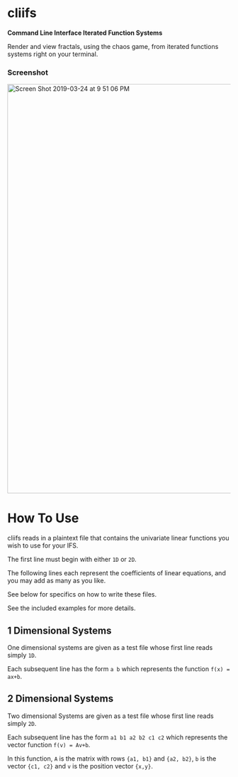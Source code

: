 # cliifs
**Command Line Interface Iterated Function Systems**

Render and view fractals, using the chaos game, from iterated functions systems right on your terminal.

### Screenshot
<img width="922" alt="Screen Shot 2019-03-24 at 9 51 06 PM" src="https://user-images.githubusercontent.com/47536723/54895900-039dd800-4e7f-11e9-81d5-3fe82aea4122.png">

# How To Use
cliifs reads in a plaintext file that contains the univariate linear functions you wish to use for your IFS.

The first line must begin with either `1D` or `2D`. 

The following lines each represent the coefficients of linear equations, and you may add as many as you like.

See below for specifics on how to write these files.

See the included examples for more details.


## 1 Dimensional Systems
One dimensional systems are given as a test file whose first line reads simply `1D`.

Each subsequent line has the form `a b` which represents the function `f(x) = ax+b`.


## 2 Dimensional Systems
Two dimensional Systems are given as a test file whose first line reads simply `2D`.

Each subsequent line has the form `a1 b1 a2 b2 c1 c2` which represents the vector function `f(v) = Av+b`.

In this function, `A` is the matrix with rows `{a1, b1}` and `{a2, b2}`, `b` is the vector `{c1, c2}` and `v` is the position vector `{x,y}`.


